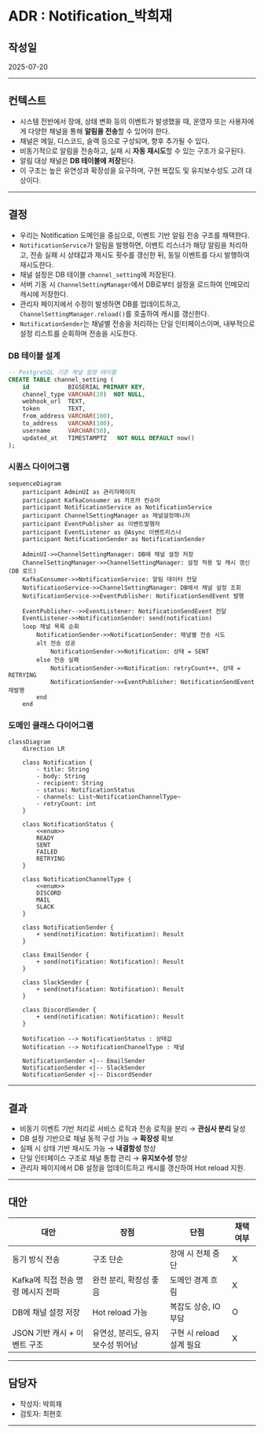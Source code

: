 # ADR : Notification\_박희재

## 작성일

2025-07-20

---

## 컨텍스트

* 시스템 전반에서 장애, 상태 변화 등의 이벤트가 발생했을 때, 운영자 또는 사용자에게 다양한 채널을 통해 **알림을 전송**할 수 있어야 한다.
* 채널은 메일, 디스코드, 슬랙 등으로 구성되며, 향후 추가될 수 있다.
* 비동기적으로 알림을 전송하고, 실패 시 **자동 재시도**할 수 있는 구조가 요구된다.
* 알림 대상 채널은 **DB 테이블에 저장**된다.
* 이 구조는 높은 유연성과 확장성을 요구하며, 구현 복잡도 및 유지보수성도 고려 대상이다.

---

## 결정

* 우리는 Notification 도메인을 중심으로, 이벤트 기반 알림 전송 구조를 채택한다.
* `NotificationService`가 알림을 발행하면, 이벤트 리스너가 해당 알림을 처리하고, 전송 실패 시 상태값과 재시도 횟수를 갱신한 뒤, 동일 이벤트를 다시 발행하여 재시도한다.
* 채널 설정은 DB 테이블 `channel_setting`에 저장된다.
* 서버 기동 시 `ChannelSettingManager`에서 DB로부터 설정을 로드하여 인메모리 캐시에 저장한다.
* 관리자 페이지에서 수정이 발생하면 DB를 업데이트하고, `ChannelSettingManager.reload()`를 호출하여 캐시를 갱신한다.
* `NotificationSender`는 채널별 전송을 처리하는 단일 인터페이스이며, 내부적으로 설정 리스트를 순회하며 전송을 시도한다.

### DB 테이블 설계

```sql
-- PostgreSQL 기준 채널 설정 테이블
CREATE TABLE channel_setting (
    id           BIGSERIAL PRIMARY KEY,
    channel_type VARCHAR(20)  NOT NULL,
    webhook_url  TEXT,
    token        TEXT,
    from_address VARCHAR(100),
    to_address   VARCHAR(100),
    username     VARCHAR(50),
    updated_at   TIMESTAMPTZ   NOT NULL DEFAULT now()
);
```

### 시퀀스 다이어그램

```mermaid
sequenceDiagram
    participant AdminUI as 관리자페이지
    participant KafkaConsumer as 카프카 컨슈머
    participant NotificationService as NotificationService
    participant ChannelSettingManager as 채널설정매니저
    participant EventPublisher as 이벤트발행자
    participant EventListener as @Async 이벤트리스너
    participant NotificationSender as NotificationSender

    AdminUI->>ChannelSettingManager: DB에 채널 설정 저장
    ChannelSettingManager->>ChannelSettingManager: 설정 적용 및 캐시 갱신 (DB 로드)
    KafkaConsumer->>NotificationService: 알림 데이터 전달
    NotificationService->>ChannelSettingManager: DB에서 채널 설정 조회
    NotificationService->>EventPublisher: NotificationSendEvent 발행

    EventPublisher-->>EventListener: NotificationSendEvent 전달
    EventListener->>NotificationSender: send(notification)
    loop 채널 목록 순회
        NotificationSender->>NotificationSender: 채널별 전송 시도
        alt 전송 성공
            NotificationSender->>Notification: 상태 = SENT
        else 전송 실패
            NotificationSender->>Notification: retryCount++, 상태 = RETRYING
            NotificationSender->>EventPublisher: NotificationSendEvent 재발행
        end
    end
```

### 도메인 클래스 다이어그램

```mermaid
classDiagram
    direction LR

    class Notification {
        - title: String
        - body: String
        - recipient: String
        - status: NotificationStatus
        - channels: List~NotificationChannelType~
        - retryCount: int
    }

    class NotificationStatus {
        <<enum>>
        READY
        SENT
        FAILED
        RETRYING
    }

    class NotificationChannelType {
        <<enum>>
        DISCORD
        MAIL
        SLACK
    }

    class NotificationSender {
        + send(notification: Notification): Result
    }

    class EmailSender {
        + send(notification: Notification): Result
    }

    class SlackSender {
        + send(notification: Notification): Result
    }

    class DiscordSender {
        + send(notification: Notification): Result
    }

    Notification --> NotificationStatus : 상태값
    Notification --> NotificationChannelType : 채널

    NotificationSender <|-- EmailSender
    NotificationSender <|-- SlackSender
    NotificationSender <|-- DiscordSender
```

---

## 결과

* 비동기 이벤트 기반 처리로 서비스 로직과 전송 로직을 분리 → **관심사 분리** 달성
* DB 설정 기반으로 채널 동적 구성 가능 → **확장성** 확보
* 실패 시 상태 기반 재시도 가능 → **내결함성** 향상
* 단일 인터페이스 구조로 채널 통합 관리 → **유지보수성** 향상
* 관리자 페이지에서 DB 설정을 업데이트하고 캐시를 갱신하여 Hot reload 지원.

---

## 대안

| 대안                     | 장점                  | 단점                | 채택 여부 |
| ---------------------- | ------------------- | ----------------- | ----- |
| 동기 방식 전송               | 구조 단순               | 장애 시 전체 중단        | X     |
| Kafka에 직접 전송 명령 메시지 전파 | 완전 분리, 확장성 좋음       | 도메인 경계 흐림         | X     |
| DB에 채널 설정 저장           | Hot reload 가능       | 복잡도 상승, IO 부담     | O     |
| JSON 기반 캐시 + 이벤트 구조    | 유연성, 분리도, 유지보수성 뛰어남 | 구현 시 reload 설계 필요 | X     |

---

## 담당자

* 작성자: 박희재
* 검토자: 최현호

---

